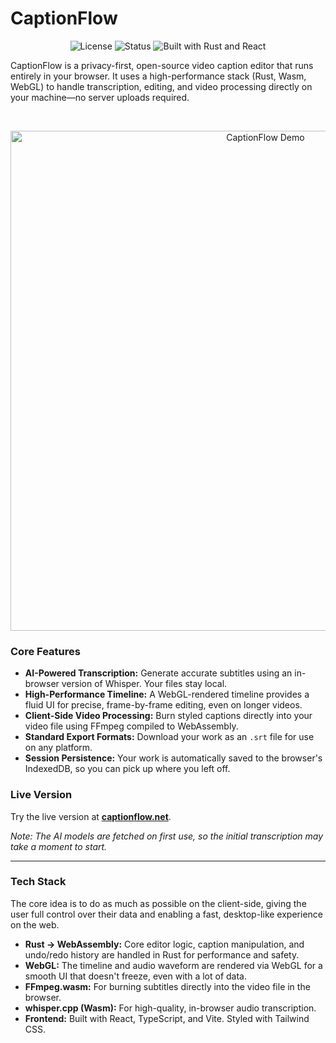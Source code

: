 # CaptionFlow

<p align="center">
  <img src="https://img.shields.io/badge/license-MIT-blue.svg" alt="License">
  <img src="https://img.shields.io/badge/status-v1.0-brightgreen" alt="Status">
  <img src="https://img.shields.io/badge/tech-Rust%20%2B%20React-orange" alt="Built with Rust and React">
</p>

CaptionFlow is a privacy-first, open-source video caption editor that runs entirely in your browser. It uses a high-performance stack (Rust, Wasm, WebGL) to handle transcription, editing, and video processing directly on your machine—no server uploads required.

<br>

<p align="center">
  <img src="public/captionflow-demo.gif" alt="CaptionFlow Demo" width="800"/>
</p>

### Core Features

*   **AI-Powered Transcription:** Generate accurate subtitles using an in-browser version of Whisper. Your files stay local.
*   **High-Performance Timeline:** A WebGL-rendered timeline provides a fluid UI for precise, frame-by-frame editing, even on longer videos.
*   **Client-Side Video Processing:** Burn styled captions directly into your video file using FFmpeg compiled to WebAssembly.
*   **Standard Export Formats:** Download your work as an `.srt` file for use on any platform.
*   **Session Persistence:** Your work is automatically saved to the browser's IndexedDB, so you can pick up where you left off.

### Live Version

Try the live version at **[captionflow.net](https://captionflow.net)**.

*Note: The AI models are fetched on first use, so the initial transcription may take a moment to start.*

---

### Tech Stack

The core idea is to do as much as possible on the client-side, giving the user full control over their data and enabling a fast, desktop-like experience on the web.

*   **Rust → WebAssembly:** Core editor logic, caption manipulation, and undo/redo history are handled in Rust for performance and safety.
*   **WebGL:** The timeline and audio waveform are rendered via WebGL for a smooth UI that doesn't freeze, even with a lot of data.
*   **FFmpeg.wasm:** For burning subtitles directly into the video file in the browser.
*   **whisper.cpp (Wasm):** For high-quality, in-browser audio transcription.
*   **Frontend:** Built with React, TypeScript, and Vite. Styled with Tailwind CSS.
